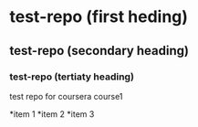 # test-repo (first heding)
## test-repo (secondary heading)
### test-repo (tertiaty heading)
test repo for coursera course1

*item 1
*item 2
*item 3

